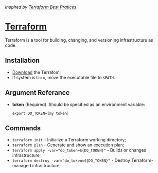 _Inspired by [Terraform Best Pratices](https://github.com/antonbabenko/terraform-best-practices/tree/master/examples/small-terraform)_

# [Terraform](https://www.terraform.io/)

Terraform is a tool for building, changing, and versioning infrastructure as code.

## Installation

- [Download](https://www.terraform.io/downloads.html) the Terrafom;
- If system is `Unix`, move the executable file to `$PATH`.

## Argument Referance

- **token** (Required). Should be specified as an environment variable:

    `export DO_TOKEN=(my token)`

## Commands
- `terraform init` - Initialize a Terraform working directory;
- `terraform plan` - Generate and show an execution plan;
- `terraform apply -var="do_token=${DO_TOKEN}"` - Builds or changes infrastructure;
- `terraform destroy -var="do_token=${DO_TOKEN}"` - Destroy Terraform-managed infrastructure;